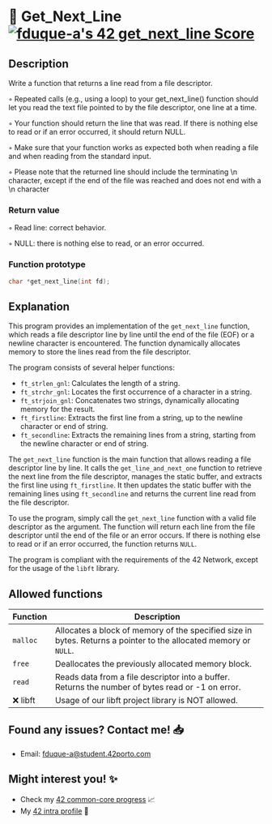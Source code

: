# 📖 Get_Next_Line [![fduque-a's 42 get_next_line Score](https://badge42.vercel.app/api/v2/cli4i2e8c001108jt19bvwefz/project/3083130)](https://github.com/JaeSeoKim/badge42)

## Description

Write a function that returns a line read from a file descriptor.

◦ Repeated calls (e.g., using a loop) to your get_next_line() function should let you read the text file pointed to by the file descriptor, one line at a time.

◦ Your function should return the line that was read. If there is nothing else to read or if an error occurred, it should return NULL.

◦ Make sure that your function works as expected both when reading a file and when reading from the standard input.

◦ Please note that the returned line should include the terminating \n character, except if the end of the file was reached and does not end with a \n character

### Return value

◦ Read line: correct behavior.

◦ NULL: there is nothing else to read, or an error occurred.

### Function prototype

```C
char *get_next_line(int fd);
```

## Explanation

This program provides an implementation of the `get_next_line` function, which reads a file descriptor line by line until the end of the file (EOF) or a newline character is encountered. The function dynamically allocates memory to store the lines read from the file descriptor.

The program consists of several helper functions:

- `ft_strlen_gnl`: Calculates the length of a string.
- `ft_strchr_gnl`: Locates the first occurrence of a character in a string.
- `ft_strjoin_gnl`: Concatenates two strings, dynamically allocating memory for the result.
- `ft_firstline`: Extracts the first line from a string, up to the newline character or end of string.
- `ft_secondline`: Extracts the remaining lines from a string, starting from the newline character or end of string.

The `get_next_line` function is the main function that allows reading a file descriptor line by line. It calls the `get_line_and_next_one` function to retrieve the next line from the file descriptor, manages the static buffer, and extracts the first line using `ft_firstline`. It then updates the static buffer with the remaining lines using `ft_secondline` and returns the current line read from the file descriptor.

To use the program, simply call the `get_next_line` function with a valid file descriptor as the argument. The function will return each line from the file descriptor until the end of the file or an error occurs. If there is nothing else to read or if an error occurred, the function returns `NULL`.

The program is compliant with the requirements of the 42 Network, except for the usage of the `libft` library.

## Allowed functions

| Function  | Description                                                                                                    |
|-----------|----------------------------------------------------------------------------------------------------------------|
| `malloc`  | Allocates a block of memory of the specified size in bytes. Returns a pointer to the allocated memory or `NULL`.|
| `free`    | Deallocates the previously allocated memory block.                                                              |
| `read`    | Reads data from a file descriptor into a buffer. Returns the number of bytes read or -1 on error.             |
| :x: libft | Usage of our libft project library is NOT allowed.                                                              |

## Found any issues? Contact me! 📥

- Email: fduque-a@student.42porto.com

## Might interest you! :sparkles:

- Check my [42 common-core progress](https://github.com/fduquea/42cursus) :chart_with_upwards_trend:
- My [42 intra profile](https://profile.intra.42.fr/users/fduque-a) :bust_in_silhouette:
